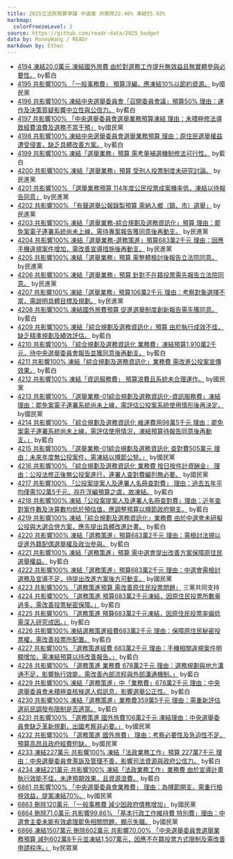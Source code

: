 ```yaml
---
title: 2025立法院預算爭議 中選會 共刪除22.46% 凍結55.92%
markmap:
  colorFreezeLevel: 2
source: https://github.com/readr-data/2025_budget
data by: RonnyWang / READr
markdown by: Ethen
---
```

- [4194 凍結20.0萬元 凍結國外旅費 由於對選務工作提升無效益且無實體參與必要性。](https://ppg.ly.gov.tw/ppg/sittings/2024122648/details?meetingDate=113/12/30&meetingTime=09:00-17:30&departmentCode=null) by藍白
- [4195 共影響100% 「一般事務費」 預算浮編，應凍結10%以節約資源。](https://ppg.ly.gov.tw/ppg/sittings/2024122648/details?meetingDate=113/12/30&meetingTime=09:00-17:30&departmentCode=null) by國民黨
- [4196 共影響100% 凍結中央選舉委員會「召開委員會議」預算50% 理由：運作及決策質疑影響中立性與公信力。](https://ppg.ly.gov.tw/ppg/sittings/2024122648/details?meetingDate=113/12/30&meetingTime=09:00-17:30&departmentCode=null) by藍白
- [4197 共影響100% 「中央選舉委員會選舉業務預算凍結 理由：未積極修法導致經費浪費及選務不當干預」](https://ppg.ly.gov.tw/ppg/sittings/2024122648/details?meetingDate=113/12/30&meetingTime=09:00-17:30&departmentCode=null) by國民黨
- [4198 共影響100% 凍結中央選舉委員會選舉業務預算 理由：原住民選舉權益遭受侵害，缺乏具體改善方案。](https://ppg.ly.gov.tw/ppg/sittings/2024122648/details?meetingDate=113/12/30&meetingTime=09:00-17:30&departmentCode=null) by藍白
- [4199 共影響100% 凍結「選舉業務」預算 需考量補選機制修法可行性。](https://ppg.ly.gov.tw/ppg/sittings/2024122648/details?meetingDate=113/12/30&meetingTime=09:00-17:30&departmentCode=null) by藍白
- [4200 共影響100% 凍結「選舉業務」預算 受刑人投票制度未研究討論。](https://ppg.ly.gov.tw/ppg/sittings/2024122648/details?meetingDate=113/12/30&meetingTime=09:00-17:30&departmentCode=null) by民進黨
- [4201 共影響100% 「選舉業務預算 114年度公民投票成案機率低，凍結以待報告同意」](https://ppg.ly.gov.tw/ppg/sittings/2024122648/details?meetingDate=113/12/30&meetingTime=09:00-17:30&departmentCode=null) by民進黨
- [4202 共影響100% 「有聲選舉公報錄製預算 需納入鄉（鎮、市）選舉」](https://ppg.ly.gov.tw/ppg/sittings/2024122648/details?meetingDate=113/12/30&meetingTime=09:00-17:30&departmentCode=null) by民進黨
- [4203 共影響100% 凍結「選舉業務-綜合規劃及選務資訊化」預算 理由：罷免案電子連署系統尚未上線，需待專案報告獲同意後再動支。](https://ppg.ly.gov.tw/ppg/sittings/2024122648/details?meetingDate=113/12/30&meetingTime=09:00-17:30&departmentCode=null) by民進黨
- [4204 共影響100% 凍結「選舉業務-選務策進」預算683萬2千元 理由：因應手機違規案件增加，需改善宣導措施後再動支。](https://ppg.ly.gov.tw/ppg/sittings/2024122648/details?meetingDate=113/12/30&meetingTime=09:00-17:30&departmentCode=null) by民進黨
- [4205 共影響100% 凍結「選舉業務」預算 需整體檢討後報告立法院同意。](https://ppg.ly.gov.tw/ppg/sittings/2024122648/details?meetingDate=113/12/30&meetingTime=09:00-17:30&departmentCode=null) by民進黨
- [4206 共影響100% 凍結「選舉業務」預算 針對不在籍投票需先報告立法院同意。](https://ppg.ly.gov.tw/ppg/sittings/2024122648/details?meetingDate=113/12/30&meetingTime=09:00-17:30&departmentCode=null) by民進黨
- [4207 共影響100% 凍結「選舉業務」預算106萬2千元 理由：考察對象選擇不當，需說明具體目標及規劃。](https://ppg.ly.gov.tw/ppg/sittings/2024122648/details?meetingDate=113/12/30&meetingTime=09:00-17:30&departmentCode=null) by民進黨
- [4208 共影響100% 凍結國外旅費預算 促進選舉制度創新報告需先獲同意。](https://ppg.ly.gov.tw/ppg/sittings/2024122648/details?meetingDate=113/12/30&meetingTime=09:00-17:30&departmentCode=null) by藍白
- [4209 共影響100% 凍結「綜合規劃及選務資訊化」預算 由於執行成效不佳，缺乏精準規劃及績效評估。](https://ppg.ly.gov.tw/ppg/sittings/2024122648/details?meetingDate=113/12/30&meetingTime=09:00-17:30&departmentCode=null) by藍白
- [4210 共影響100% 「綜合規劃及選務資訊化 業務費」凍結預算1,910萬2千元，待中央選舉委員會報告並獲同意後再動支。](https://ppg.ly.gov.tw/ppg/sittings/2024122648/details?meetingDate=113/12/30&meetingTime=09:00-17:30&departmentCode=null) by藍白
- [4211 共影響100% 凍結「綜合規劃及選務資訊化」業務費 需改進公投案宣傳效果。](https://ppg.ly.gov.tw/ppg/sittings/2024122648/details?meetingDate=113/12/30&meetingTime=09:00-17:30&departmentCode=null) by藍白
- [4212 共影響100% 凍結「資訊服務費」 預算浪費且系統未合理運作。](https://ppg.ly.gov.tw/ppg/sittings/2024122648/details?meetingDate=113/12/30&meetingTime=09:00-17:30&departmentCode=null) by國民黨
- [4213 共影響100% 「選舉業務-01綜合規劃及選務資訊化-資訊服務費」凍結 理由：罷免案電子連署系統尚未上線，需評估公投案系統使用情形後再決定。](https://ppg.ly.gov.tw/ppg/sittings/2024122648/details?meetingDate=113/12/30&meetingTime=09:00-17:30&departmentCode=null) by國民黨
- [4214 共影響100% 「綜合規劃及選務資訊化 維運費用98萬5千元 理由：罷免案電子連署系統尚未上線，需評估使用情況，凍結預算待報告同意後再動支。」](https://ppg.ly.gov.tw/ppg/sittings/2024122648/details?meetingDate=113/12/30&meetingTime=09:00-17:30&departmentCode=null) by藍白
- [4215 共影響100% 「選舉業務-01綜合規劃及選務資訊化 查對費505萬元 理由：未來年度無公投案件，需凍結以撙節公帑。」](https://ppg.ly.gov.tw/ppg/sittings/2024122648/details?meetingDate=113/12/30&meetingTime=09:00-17:30&departmentCode=null) by國民黨
- [4216 共影響100% 「綜合規劃及選務資訊化 業務費 按日按件計資酬金」 理由：公投法修正後無公投案進行，連署人查對費編列無必要。](https://ppg.ly.gov.tw/ppg/sittings/2024122648/details?meetingDate=113/12/30&meetingTime=09:00-17:30&departmentCode=null) by國民黨
- [4217 共影響100% 「公投案提案人及連署人名冊查對費」 理由：過去五年平均僅需102萬5千元，存在浮編預算之虞，故凍結。](https://ppg.ly.gov.tw/ppg/sittings/2024122648/details?meetingDate=113/12/30&meetingTime=09:00-17:30&departmentCode=null) by藍白
- [4218 共影響100% 凍結「公投案提案人及連署人名冊查對費」理由：近年查對案件數及決算數均低於預估值，應調整預算以撙節政府開支。](https://ppg.ly.gov.tw/ppg/sittings/2024122648/details?meetingDate=113/12/30&meetingTime=09:00-17:30&departmentCode=null) by藍白
- [4219 共影響100% 凍結「綜合規劃及選務資訊化」業務費 由於中選會未研擬公投與大選合併方案，應先提出具體改進計畫。](https://ppg.ly.gov.tw/ppg/sittings/2024122648/details?meetingDate=113/12/30&meetingTime=09:00-17:30&departmentCode=null) by藍白
- [4220 共影響100% 凍結「選務策進」預算683萬2千元 理由：需檢討法規以促進外籍配偶選舉權及政治參與。](https://ppg.ly.gov.tw/ppg/sittings/2024122648/details?meetingDate=113/12/30&meetingTime=09:00-17:30&departmentCode=null) by藍白
- [4221 共影響100% 凍結「選務策進」預算 需中選會提出改善方案保障原住民選舉權益。](https://ppg.ly.gov.tw/ppg/sittings/2024122648/details?meetingDate=113/12/30&meetingTime=09:00-17:30&departmentCode=null) by藍白
- [4222 共影響100% 凍結「選務策進」預算683萬2千元 理由：中選會需檢討選務及宣導不足，待提出改進方案後方可動支。](https://ppg.ly.gov.tw/ppg/sittings/2024122648/details?meetingDate=113/12/30&meetingTime=09:00-17:30&departmentCode=null) by國民黨
- [4223 共影響100% 「選務策進預算 需改善原住民投票問題」](https://ppg.ly.gov.tw/ppg/sittings/2024122648/details?meetingDate=113/12/30&meetingTime=09:00-17:30&departmentCode=null) 三黨共同支持
- [4224 共影響100% 「選務策進 預算683萬2千元凍結，因原住民投票所數量過多，需改善投票秘密保障。」](https://ppg.ly.gov.tw/ppg/sittings/2024122648/details?meetingDate=113/12/30&meetingTime=09:00-17:30&departmentCode=null) by藍白
- [4225 共影響100% 「選務策進 預算683萬2千元凍結，因原住民投票率偏低需深入研究成因。」](https://ppg.ly.gov.tw/ppg/sittings/2024122648/details?meetingDate=113/12/30&meetingTime=09:00-17:30&departmentCode=null) by藍白
- [4226 共影響100% 凍結選務策進經費683萬2千元 理由：保障原住民秘密投票權，需改善投票所配置。](https://ppg.ly.gov.tw/ppg/sittings/2024122648/details?meetingDate=113/12/30&meetingTime=09:00-17:30&departmentCode=null) by藍白
- [4227 共影響100% 「選務策進經費 683萬2千元 理由：手機相關違規案件明顯增加，需凍結預算以待改善報告。」](https://ppg.ly.gov.tw/ppg/sittings/2024122648/details?meetingDate=113/12/30&meetingTime=09:00-17:30&departmentCode=null) by藍白
- [4228 共影響100% 「選務策進 業務費 678萬2千元 理由：選務規劃與地方溝通不足，影響執行效能，需改善內部流程與外部溝通機制。」](https://ppg.ly.gov.tw/ppg/sittings/2024122648/details?meetingDate=113/12/30&meetingTime=09:00-17:30&departmentCode=null) by藍白
- [4229 共影響100% 凍結「選務策進」中「業務費」678萬2千元 理由：中央選舉委員會未積極查核候選人假訊息，影響選舉公正性。](https://ppg.ly.gov.tw/ppg/sittings/2024122648/details?meetingDate=113/12/30&meetingTime=09:00-17:30&departmentCode=null) by藍白
- [4230 共影響100% 凍結「選務策進」業務費359萬5千元 理由：需重新評估選前民調發布限制是否適當。](https://ppg.ly.gov.tw/ppg/sittings/2024122648/details?meetingDate=113/12/30&meetingTime=09:00-17:30&departmentCode=null) by藍白
- [4231 共影響100% 「選務策進 國外旅費106萬2千元 凍結理由：中央選舉委員會缺乏革新規劃，出國考察非必要。」](https://ppg.ly.gov.tw/ppg/sittings/2024122648/details?meetingDate=113/12/30&meetingTime=09:00-17:30&departmentCode=null) by國民黨
- [4232 共影響100% 「選務策進 國外旅費」 理由：考察必要性及急迫性不足，預算高昂且政府經費短缺。](https://ppg.ly.gov.tw/ppg/sittings/2024122648/details?meetingDate=113/12/30&meetingTime=09:00-17:30&departmentCode=null) by國民黨
- [4233 凍結227萬元 共影響100% 凍結「法政業務工作」預算 227萬7千元 理由：中央選舉委員會濫訴及管理不善，影響司法資源與政府公信力。](https://ppg.ly.gov.tw/ppg/sittings/2024122648/details?meetingDate=113/12/30&meetingTime=09:00-17:30&departmentCode=null) by藍白
- [4234 凍結221萬元 共影響100% 凍結「法政業務工作」業務費 由於宣導計畫執行效能不佳，未達預期效果，且資源浪費。](https://ppg.ly.gov.tw/ppg/sittings/2024122648/details?meetingDate=113/12/30&meetingTime=09:00-17:30&departmentCode=null) by藍白
- [6861 共影響100% 「中央選舉委員會業務費」 理由：為撙節開支，需重行檢視效益，提案凍結70%。](https://ppg.ly.gov.tw/ppg/sittings/2025011544/details?meetingDate=114/01/20&meetingTime=&departmentCode=null) by國民黨
- [6863 刪除120萬元 「一般事務費 減少因政府債務增加」](https://ppg.ly.gov.tw/ppg/sittings/2025011544/details?meetingDate=114/01/20&meetingTime=&departmentCode=null) by國民黨
- [6864 刪除71.0萬元 共影響99.86% 「基本行政工作維持費 特別費」理由：中選會主委未能有效處理罷免相關問題，顯示失職。](https://ppg.ly.gov.tw/ppg/sittings/2025011544/details?meetingDate=114/01/20&meetingTime=&departmentCode=null) by國民黨
- [6866 凍結1507萬元 刪除602萬元 共影響70.00% 「中央選舉委員會選舉業務預算 減列602萬8千元並凍結1,507萬元，因應不在籍投票方式限制及需改善申請程序。」](https://ppg.ly.gov.tw/ppg/sittings/2025011544/details?meetingDate=114/01/20&meetingTime=&departmentCode=null) by民眾黨
